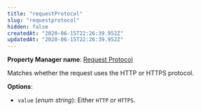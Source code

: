 ```yaml
---
title: "requestProtocol"
slug: "requestprotocol"
hidden: false
createdAt: "2020-06-15T22:26:39.952Z"
updatedAt: "2020-06-15T22:26:39.952Z"
---
```

__Property Manager name__: [Request Protocol](https://control.akamai.com/wh/CUSTOMER/AKAMAI/en-US/WEBHELP/property-manager/property-manager-help/csh_lookup.html?id=PM_0019)

Matches whether the request uses the HTTP or HTTPS protocol.

__Options__:

- `value` (_enum string_): Either `HTTP` or `HTTPS`.
